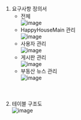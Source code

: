 1. 요구사항 정의서
   * 전체<br />
     ![image](https://user-images.githubusercontent.com/85006536/143770163-1c3ad03e-6900-41f7-a129-6c54723bd704.png)
   * HappyHouseMain 관리<br />
     ![image](https://user-images.githubusercontent.com/85006536/143770253-c1a3dd66-357f-4970-8dcb-427828a53fa5.png)
   * 사용자 관리<br />
     ![image](https://user-images.githubusercontent.com/85006536/143770257-5a920c15-f9da-414a-b1d7-2e5064fcf885.png)
   * 게시판 관리<br />
     ![image](https://user-images.githubusercontent.com/85006536/143770268-f8fefcc2-9d15-4de3-a153-b29f175bee6f.png)
   * 부동산 뉴스 관리<br />
     ![image](https://user-images.githubusercontent.com/85006536/143770282-c3e8f970-1340-4a34-a1c9-9e20bf30beac.png)
<br /><br /><br /><br />
2. 테이블 구조도<br />
![image](https://user-images.githubusercontent.com/85006536/143770335-6cfcaadc-fa74-461c-8fd0-7fe56478f801.png)
<br /><br /><br /><br />

